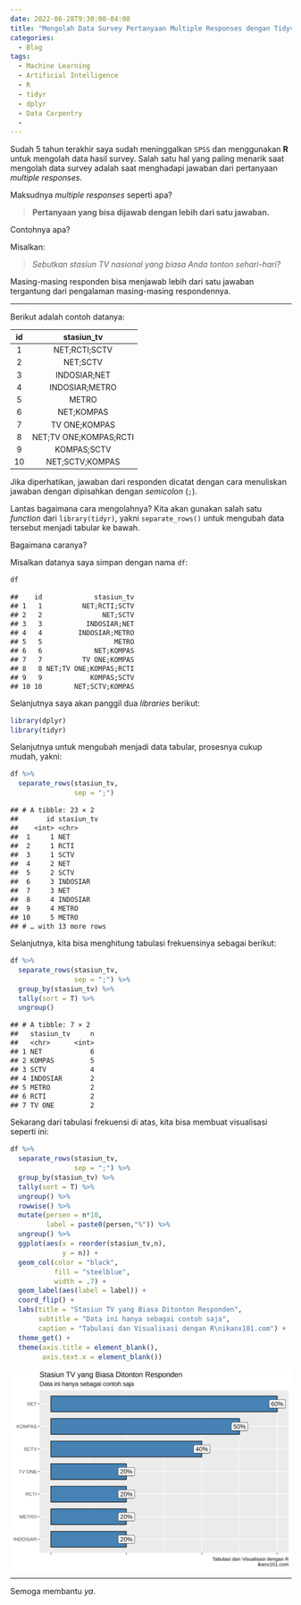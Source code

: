```yaml
---
date: 2022-06-28T9:30:00-04:00
title: "Mengolah Data Survey Pertanyaan Multiple Responses dengan Tidyverse"
categories:
  - Blog
tags:
  - Machine Learning
  - Artificial Intelligence
  - R
  - tidyr
  - dplyr
  - Data Carpentry
  - 
---
```



Sudah 5 tahun terakhir saya sudah meninggalkan `SPSS` dan menggunakan
**R** untuk mengolah data hasil survey. Salah satu hal yang paling
menarik saat mengolah data survey adalah saat menghadapi jawaban dari
pertanyaan *multiple responses*.

Maksudnya *multiple responses* seperti apa?

> **Pertanyaan yang bisa dijawab dengan lebih dari satu jawaban.**

Contohnya apa?

Misalkan:

> *Sebutkan stasiun TV nasional yang biasa Anda tonton sehari-hari?*

Masing-masing responden bisa menjawab lebih dari satu jawaban tergantung
dari pengalaman masing-masing respondennya.

------------------------------------------------------------------------

Berikut adalah contoh datanya:

| id  |       stasiun_tv       |
|:---:|:----------------------:|
|  1  |     NET;RCTI;SCTV      |
|  2  |        NET;SCTV        |
|  3  |      INDOSIAR;NET      |
|  4  |     INDOSIAR;METRO     |
|  5  |         METRO          |
|  6  |       NET;KOMPAS       |
|  7  |     TV ONE;KOMPAS      |
|  8  | NET;TV ONE;KOMPAS;RCTI |
|  9  |      KOMPAS;SCTV       |
| 10  |    NET;SCTV;KOMPAS     |

Jika diperhatikan, jawaban dari responden dicatat dengan cara menuliskan
jawaban dengan dipisahkan dengan *semicolon* (`;`).

Lantas bagaimana cara mengolahnya? Kita akan gunakan salah satu
*function* dari `library(tidyr)`, yakni `separate_rows()` untuk mengubah
data tersebut menjadi tabular ke bawah.

Bagaimana caranya?

Misalkan datanya saya simpan dengan nama `df`:

``` r
df
```

    ##    id             stasiun_tv
    ## 1   1          NET;RCTI;SCTV
    ## 2   2               NET;SCTV
    ## 3   3           INDOSIAR;NET
    ## 4   4         INDOSIAR;METRO
    ## 5   5                  METRO
    ## 6   6             NET;KOMPAS
    ## 7   7          TV ONE;KOMPAS
    ## 8   8 NET;TV ONE;KOMPAS;RCTI
    ## 9   9            KOMPAS;SCTV
    ## 10 10        NET;SCTV;KOMPAS

Selanjutnya saya akan panggil dua *libraries* berikut:

``` r
library(dplyr)
library(tidyr)
```

Selanjutnya untuk mengubah menjadi data tabular, prosesnya cukup mudah,
yakni:

``` r
df %>% 
  separate_rows(stasiun_tv,
                sep = ";")
```

    ## # A tibble: 23 × 2
    ##       id stasiun_tv
    ##    <int> <chr>     
    ##  1     1 NET       
    ##  2     1 RCTI      
    ##  3     1 SCTV      
    ##  4     2 NET       
    ##  5     2 SCTV      
    ##  6     3 INDOSIAR  
    ##  7     3 NET       
    ##  8     4 INDOSIAR  
    ##  9     4 METRO     
    ## 10     5 METRO     
    ## # … with 13 more rows

Selanjutnya, kita bisa menghitung tabulasi frekuensinya sebagai berikut:

``` r
df %>% 
  separate_rows(stasiun_tv,
                sep = ";") %>% 
  group_by(stasiun_tv) %>% 
  tally(sort = T) %>% 
  ungroup()
```

    ## # A tibble: 7 × 2
    ##   stasiun_tv     n
    ##   <chr>      <int>
    ## 1 NET            6
    ## 2 KOMPAS         5
    ## 3 SCTV           4
    ## 4 INDOSIAR       2
    ## 5 METRO          2
    ## 6 RCTI           2
    ## 7 TV ONE         2

Sekarang dari tabulasi frekuensi di atas, kita bisa membuat visualisasi
seperti ini:

``` r
df %>% 
  separate_rows(stasiun_tv,
                sep = ";") %>% 
  group_by(stasiun_tv) %>% 
  tally(sort = T) %>% 
  ungroup() %>% 
  rowwise() %>% 
  mutate(persen = n*10,
         label = paste0(persen,"%")) %>% 
  ungroup() %>% 
  ggplot(aes(x = reorder(stasiun_tv,n),
             y = n)) +
  geom_col(color = "black",
           fill = "steelblue",
           width = .7) +
  geom_label(aes(label = label)) +
  coord_flip() +
  labs(title = "Stasiun TV yang Biasa Ditonton Responden",
       subtitle = "Data ini hanya sebagai contoh saja",
       caption = "Tabulasi dan Visualisasi dengan R\nikanx101.com") +
  theme_get() +
  theme(axis.title = element_blank(),
        axis.text.x = element_blank())
```

<img src="https://raw.githubusercontent.com/ikanx101/ikanx101.github.io/master/_posts/data%20carpentry/eugene/separate-post_files/figure-gfm/unnamed-chunk-6-1.png" width="672" style="display: block; margin: auto;" />

------------------------------------------------------------------------

Semoga membantu *ya*.
